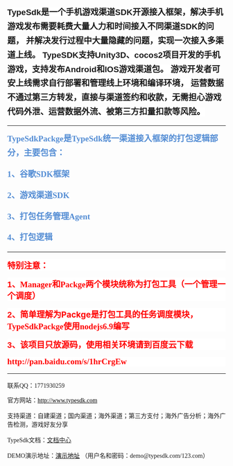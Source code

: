 <p>
    <strong><span style="font-size: 19px; line-height: 173%; font-family: 微软雅黑, sans-serif; background: white;">TypeSdk是一个手机游戏渠道SDK开源接入框架，解决手机游戏发布需要耗费大量人力和时间接入不同渠道SDK的问题， 并解决发行过程中大量隐藏的问题，实现一次接入多渠道上线。 TypeSDK支持Unity3D、cocos2项目开发的手机游戏，支持发布Android和IOS游戏渠道包。 游戏开发者可安上线需求自行部署和管理线上环境和编译环境， 运营数据不通过第三方转发，直接与渠道签约和收款，无需担心游戏代码外泄、运营数据外流、</span></strong><strong><span style="font-size: 19px; line-height: 173%; font-family: 微软雅黑, sans-serif; background: white;">被第三</span></strong><strong><span style="font-size: 19px; line-height: 173%; font-family: 微软雅黑, sans-serif; background: white;">方扣量扣款等风<span style="line-height: 173%; background-image: initial; background-position: initial; background-size: initial; background-repeat: initial; background-attachment: initial; background-origin: initial; background-clip: initial;">险</span><span style="color:#548dd4"><span style="line-height: 173%; background-image: initial; background-position: initial; background-size: initial; background-repeat: initial; background-attachment: initial; background-origin: initial; background-clip: initial; color: rgb(0, 0, 0);">。</span></span></span></strong><br/>
</p>
<hr/>
<h2 style="margin-top:5px;margin-right:0;margin-bottom:16px;margin-left: 0">
    <span style="color: rgb(84, 141, 212);"><strong><span style="font-size: 19px; line-height: 173%; font-family: 黑体;">TypeSdkPackge</span></strong><strong><span style="font-size: 19px; line-height: 173%; font-family: 黑体;">是TypeSdk统一渠道接入框架的打包逻辑部分，主要包含：</span></strong></span>
</h2>
<h2 style="margin-top:5px;margin-right:0;margin-bottom:16px;margin-left: 0">
    <strong style="color: rgb(84, 141, 212); text-indent: 40px; font-size: 16px;"><span style="font-size: 19px; line-height: 173%; font-family: 黑体;">1</span></strong><strong style="color: rgb(84, 141, 212); text-indent: 40px; font-size: 16px;"><span style="font-size: 19px; line-height: 173%; font-family: 黑体;">、谷歌SDK框架</span></strong>
</h2>
<h2 style="margin-top:5px;margin-right:0;margin-bottom:16px;margin-left: 0">
    <strong style="color: rgb(84, 141, 212); text-indent: 40px; font-size: 16px;"><span style="font-size: 19px; line-height: 173%; font-family: 黑体;">2</span></strong><strong style="color: rgb(84, 141, 212); text-indent: 40px; font-size: 16px;"><span style="font-size: 19px; line-height: 173%; font-family: 黑体;">、游戏渠道SDK</span></strong>
</h2>
<h2 style="margin-top:5px;margin-right:0;margin-bottom:16px;margin-left: 0">
    <strong style="color: rgb(84, 141, 212); text-indent: 40px; font-size: 16px;"><span style="font-size: 19px; line-height: 173%; font-family: 黑体;">3</span></strong><strong style="color: rgb(84, 141, 212); text-indent: 40px; font-size: 16px;"><span style="font-size: 19px; line-height: 173%; font-family: 黑体;">、打包任务管理Agent</span></strong>
</h2>
<h2 style="margin-top:5px;margin-right:0;margin-bottom:16px;margin-left: 0">
    <strong style="color: rgb(84, 141, 212); text-indent: 40px; font-size: 16px;"><span style="font-size: 19px; line-height: 173%; font-family: 黑体;">4</span></strong><strong style="color: rgb(84, 141, 212); text-indent: 40px; font-size: 16px;"><span style="font-size: 19px; line-height: 173%; font-family: 黑体;">、打包逻辑</span></strong>
</h2>
<hr/>
<h3 style="margin: 16px 0;background: white">
    <span style="font-size: 19px; font-family: 黑体; color: rgb(255, 0, 0);">特别注意：</span>
</h3>
<h3 style="margin: 16px 0;background: white">
    <span style="color: rgb(255, 0, 0);"><span style="font-size: 19px; font-family: Arial, sans-serif;">1</span><span style="font-size: 19px;">、</span><span style="font-size: 19px; font-family: 黑体;">Manager和Packge两个模块统称为打包工具（一个管理一个调度）</span></span>
</h3>
<p>
    <span style="color: rgb(255, 0, 0);"><span style="font-size: 19px; font-family: 黑体;"></span></span>
</p>
<h3 style="white-space: normal; margin: 16px 0px; background: white;">
    <span style="color: rgb(255, 0, 0);"><span style="font-size: 19px; font-family: Arial, sans-serif;">2</span><span style="font-size: 19px;">、简单理解为Packge是打包工具的任务调度模块，<span style="font-family:黑体">TypeSdkPackge使用nodejs6.9编写</span></span></span>
</h3>
<h3 style="margin: 16px 0;background: white">
    <span style="color: rgb(255, 0, 0);"><span style="font-size: 19px; font-family: Arial, sans-serif;">3</span><span style="font-size: 19px;">、<span style="font-family:黑体">该项目只放源码，使用相关环境请到百度云下载</span></span></span>
</h3>
<h3 style="margin: 16px 0;background: white">
    <span style="color: rgb(255, 0, 0);"><span style="font-size: 19px;"><span style="font-family:黑体">http://pan.baidu.com/s/1hrCrgEw</span></span></span>
</h3>
<hr/>
<p style="margin: 5px 0 16px">
    <span style="font-family: 黑体"></span>
</p>
<p style="white-space: normal;">
    <span style="font-family: 黑体;">联系QQ：1771930259</span><br/>
</p>
<p style="margin-top: 0px; margin-bottom: 16px; white-space: normal;">
    <span style="font-family: 黑体;">官方网站：</span><a href="http://www.typesdk.com/"><span style="font-family: 黑体; color: black;">http://www.typesdk.com</span></a>
</p>
<p style="margin-top: 0px; margin-bottom: 16px; white-space: normal;">
    <span style="font-family: 黑体;">支持渠道：自建渠道；国内渠道；海外渠道；第三方支付；海外广告分析；海外广告检测，游戏好友分享</span>
</p>
<p style="margin-top: 0px; margin-bottom: 16px; white-space: normal;">
    <span style="font-family: 黑体;">TypeSdk文档：</span><a href="http://www.typesdk.com/documents" target="_blank">文档中心</a>
</p>
<p style="margin-top: 0px; margin-bottom: 16px; white-space: normal;">
    <span style="font-family: 黑体;">DEMO演示地址：</span><a href="http://demo.typesdk.com:56789/"><span style="font-family: 黑体; color: black;">演示地址</span></a><span style="font-family: Calibri, sans-serif;">&nbsp;</span><span style="font-family: 黑体;">（用户名和密码：demo@typesdk.com/123.com）</span>
</p>
